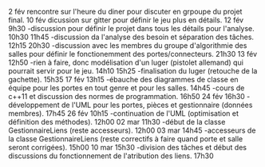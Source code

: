 2 fév
  rencontre sur l'heure du diner pour discuter en grpoupe du projet final.
10 fév
  dicussion sur gitter pour définir le jeu plus en détails.
12 fév
  9h30
  -discussion pour définir le projet dans tous les détails pour l'analyse.
  10h30
  11h45
  -discussion da l'analyse des besoin et séparation des tâches.
  12h15
  20h30
  -discussion avec les membres du groupe d'algorithmie des salles pour définir le fonctionemment des portes/connecteurs.
  21h30
13 fév
  12h50
  -rien à faire, donc modélisation d'un luger (pistolet allemand) qui pourrait servir pour le jeu.
  14h10
  15h25
  -finalisation du luger (retouche de la gachette).
  15h35
17 fév
  13h15
  -ébauche des diagrammes de classe en équipe pour les portes en tout genre et pour les salles.
  14h45
  -cours de c++11 et discussion des normes de programmation.
  16h50
24 fév
  16h30
  -développement de l'UML pour les portes, pièces et gestionnaire (données membres).
  17h45
26 fév
  10h15
  -continuation de l'UML (optimisation et définition des méthodes).
  12h00
02 mar
  11h30
  -début de la classe GestionnaireLiens (reste accesseurs).
  12h00
03 mar
  14h45
  -accesseurs de la classe GestionnaireLiens (reste correctifs à faire quand porte et salle seront corrigées).
  15h00
10 mar
  15h30
  -division des tâches et début des discussions du fonctionnement de l'atribution des liens.
  17h30
